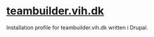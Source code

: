 [teambuilder.vih.dk](http://teambuilder.vih.dk)
==

Installation profile for teambuilder.vih.dk written i Drupal.
